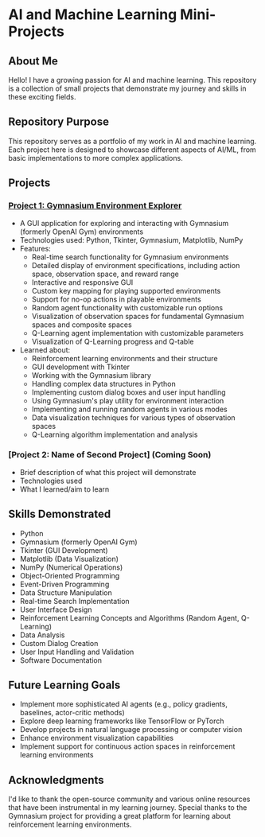 # AI and Machine Learning Mini-Projects

## About Me
Hello! I have a growing passion for AI and machine learning. This repository is a collection of small projects that demonstrate my journey and skills in these exciting fields.

## Repository Purpose
This repository serves as a portfolio of my work in AI and machine learning. Each project here is designed to showcase different aspects of AI/ML, from basic implementations to more complex applications.

## Projects

### [Project 1: Gymnasium Environment Explorer](./gymnasium-environment-explorer)
- A GUI application for exploring and interacting with Gymnasium (formerly OpenAI Gym) environments
- Technologies used: Python, Tkinter, Gymnasium, Matplotlib, NumPy
- Features:
  - Real-time search functionality for Gymnasium environments
  - Detailed display of environment specifications, including action space, observation space, and reward range
  - Interactive and responsive GUI
  - Custom key mapping for playing supported environments
  - Support for no-op actions in playable environments
  - Random agent functionality with customizable run options
  - Visualization of observation spaces for fundamental Gymnasium spaces and composite spaces
  - Q-Learning agent implementation with customizable parameters
  - Visualization of Q-Learning progress and Q-table
- Learned about:
  - Reinforcement learning environments and their structure
  - GUI development with Tkinter
  - Working with the Gymnasium library
  - Handling complex data structures in Python
  - Implementing custom dialog boxes and user input handling
  - Using Gymnasium's play utility for environment interaction
  - Implementing and running random agents in various modes
  - Data visualization techniques for various types of observation spaces
  - Q-Learning algorithm implementation and analysis

### [Project 2: Name of Second Project] (Coming Soon)
- Brief description of what this project will demonstrate
- Technologies used
- What I learned/aim to learn

## Skills Demonstrated
- Python
- Gymnasium (formerly OpenAI Gym)
- Tkinter (GUI Development)
- Matplotlib (Data Visualization)
- NumPy (Numerical Operations)
- Object-Oriented Programming
- Event-Driven Programming
- Data Structure Manipulation
- Real-time Search Implementation
- User Interface Design
- Reinforcement Learning Concepts and Algorithms (Random Agent, Q-Learning)
- Data Analysis
- Custom Dialog Creation
- User Input Handling and Validation
- Software Documentation

## Future Learning Goals
- Implement more sophisticated AI agents (e.g., policy gradients, baselines, actor-critic methods)
- Explore deep learning frameworks like TensorFlow or PyTorch
- Develop projects in natural language processing or computer vision
- Enhance environment visualization capabilities
- Implement support for continuous action spaces in reinforcement learning environments

## Acknowledgments
I'd like to thank the open-source community and various online resources that have been instrumental in my learning journey. Special thanks to the Gymnasium project for providing a great platform for learning about reinforcement learning environments.
